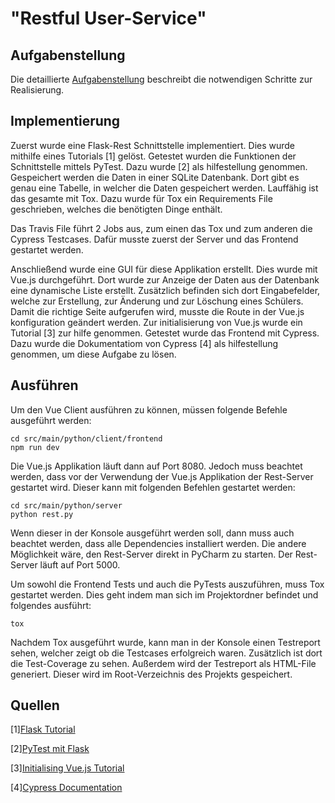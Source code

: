# "Restful User-Service"

## Aufgabenstellung
Die detaillierte [Aufgabenstellung](TASK.md) beschreibt die notwendigen Schritte zur Realisierung.

## Implementierung
Zuerst wurde eine Flask-Rest Schnittstelle implementiert. Dies wurde mithilfe eines Tutorials [1] gelöst. Getestet wurden die Funktionen der Schnittstelle mittels PyTest. Dazu wurde [2] als hilfestellung genommen. Gespeichert werden die Daten in einer SQLite Datenbank. Dort gibt es genau eine Tabelle, in welcher die Daten gespeichert werden. Lauffähig ist das gesamte mit Tox. Dazu wurde für Tox ein Requirements File geschrieben, welches die benötigten Dinge enthält.

Das Travis File führt 2 Jobs aus, zum einen das Tox und zum anderen die Cypress Testcases. Dafür musste zuerst der Server und das Frontend gestartet werden. 

Anschließend wurde eine GUI für diese Applikation erstellt. Dies wurde mit Vue.js durchgeführt. Dort wurde zur Anzeige der Daten aus der Datenbank eine dynamische Liste erstellt. Zusätzlich befinden sich dort Eingabefelder, welche zur Erstellung, zur Änderung und zur Löschung eines Schülers. Damit die richtige Seite aufgerufen wird, musste die Route in der Vue.js konfiguration geändert werden. Zur initialisierung von Vue.js wurde ein Tutorial [3] zur hilfe genommen. Getestet wurde das Frontend mit Cypress. Dazu wurde die Dokumentatiom von Cypress [4] als hilfestellung genommen, um diese Aufgabe zu lösen.

## Ausführen
Um den Vue Client ausführen zu können, müssen folgende Befehle ausgeführt werden:
```console
cd src/main/python/client/frontend
npm run dev
```
Die Vue.js Applikation läuft dann auf Port 8080.
Jedoch muss beachtet werden, dass vor der Verwendung der Vue.js Applikation der Rest-Server gestartet wird. Dieser kann mit folgenden Befehlen gestartet werden:
```console
cd src/main/python/server
python rest.py
``` 
Wenn dieser in der Konsole ausgeführt werden soll, dann muss auch beachtet werden, dass alle Dependencies installiert werden. Die andere Möglichkeit wäre, den Rest-Server direkt in PyCharm zu starten. Der Rest-Server läuft auf Port 5000.

Um sowohl die Frontend Tests und auch die PyTests auszuführen, muss Tox gestartet werden. Dies geht indem man sich im Projektordner befindet und folgendes ausführt:
```console
tox
```
Nachdem Tox ausgeführt wurde, kann man in der Konsole einen Testreport sehen, welcher zeigt ob die Testcases erfolgreich waren. Zusätzlich ist dort die Test-Coverage zu sehen. 
Außerdem wird der Testreport als HTML-File generiert. Dieser wird im Root-Verzeichnis des Projekts gespeichert.
## Quellen
[1][Flask Tutorial](https://pythonspot.com/flask-web-app-with-python/)

[2][PyTest mit Flask](http://flask.pocoo.org/docs/1.0/testing/)

[3][Initialising Vue.js Tutorial](https://codeburst.io/full-stack-single-page-application-with-vue-js-and-flask-b1e036315532)

[4][Cypress Documentation](https://docs.cypress.io/guides/getting-started/writing-your-first-test.html)
